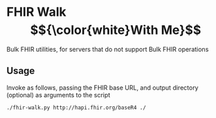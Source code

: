 # FHIR Walk $${\color{white}With Me}$$
Bulk FHIR utilities, for servers that do not support Bulk FHIR operations

## Usage
Invoke as follows, passing the FHIR base URL, and output directory (optional) as arguments to the script

    ./fhir-walk.py http://hapi.fhir.org/baseR4 ./
